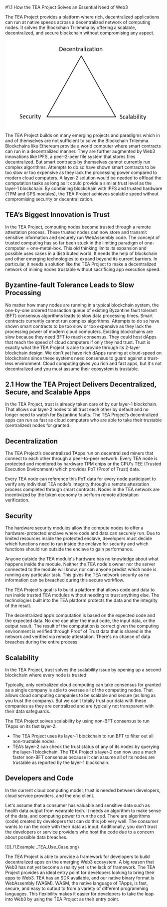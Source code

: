 #1.1 How the TEA Project Solves an Essential Need of Web3

The TEA Project provides a platform where rich, decentralized applications can run at native speeds across a decentralized network of computing nodes.  It solves the Blockchain Trilemma by offering a scalable, decentralized, and secure blockchain without compromising any aspect.

![](./_1-trilemna.png)

The TEA Project builds on many emerging projects and paradigms which in and of themselves are not sufficient to solve the Blockchain Trilemma. Blockchains like Ethereum provide a world computer where smart contracts can run in a decentralized manner. They are further augmented by Web3 innovations like IPFS, a peer-2-peer file system that stores files decentralized. But smart contracts by themselves cannot currently run complex algorithms. Attempts to do so have shown smart contracts to be too slow or too expensive as they lack the processing power compared to modern cloud computers. A layer-2 solution would be needed to offload the computation tasks as long as it could provide a similar trust level as the layer-1 blockchain. By combining blockchain with IPFS and trusted hardware (TPM and GPS modules), the TEA Project achieves scalable speed without compromising security or decentralization. 

## TEA’s Biggest Innovation is Trust

In the TEA Project, computing nodes become trusted through a remote attestation process. These trusted nodes can now store and transmit sensitive information and securely run WebAssembly code. The concept of trusted computing has so far been stuck in the limiting paradigm of one-computer = one-metal-box. This old thinking limits its expansion and possible uses cases in a distributed world. It needs the help of blockchain and other emerging technologies to expand beyond its current barriers. In particular, it needs a solution like the TEA Project to make a decentralized network of mining nodes trustable without sacrificing app execution speed.


## Byzantine-fault Tolerance Leads to Slow Processing 
No matter how many nodes are running in a typical blockchain system, the one-by-one ordered transaction queue of existing Byzantine fault tolerant (BFT) consensus algorithms leads to slow data processing times. Smart contracts currently cannot run complex algorithms. Attempts to do so have shown smart contracts to be too slow or too expensive as they lack the processing power of modern cloud computers. 
Existing blockchains are slow because they need BFT to reach consensus. They could host dApps that reach the speed of cloud computers if only they had trust. Trust is exactly what the TEA Project is able to provide through its 2-layer blockchain design.
We don't yet have rich dApps running at cloud-speed on blockchains since these systems need consensus to guard against a trust-less environment. Cloud computing gives you rich and fast apps, but it's not decentralized and you must assume their ecosystem is trustable.

## 2.1 How the TEA Project Delivers Decentralized, Secure, and Scalable Apps
In the TEA Project, trust is already taken care of by our layer-1 blockchain. That allows our layer-2 nodes to all trust each other by default and no longer need to watch for Byzantine faults. The TEA Project’s decentralized apps can run as fast as cloud computers who are able to take their trustable (centralized) nodes for granted.

## Decentralization
The TEA Project’s decentralized TApps run on decentralized miners that connect to each other through a peer-to-peer network. Every TEA node is protected and monitored by hardware TPM chips or the CPU's TEE (Trusted Execution Environment) which provides PoT (Proof of Trust) data. 

Every TEA node can reference this PoT data for every node participant to verify any individual TEA node's integrity through a remote attestation process completed through smart contracts. Nodes in the TEA network are incentivized by the token economy to perform remote attestation verification.

## Security
The hardware security modules allow the compute nodes to offer a hardware-protected enclave where code and data can securely run. Due to limited resources inside the protected enclave, developers must decide which functions need to run inside the enclave for security and which functions should run outside the enclave to gain performance.

Anyone outside the TEA module's hardware has no knowledge about what happens inside the module. Neither the TEA node's owner nor the server connected to the module will know, nor can anyone predict which node is running any particular task. This gives the TEA network security as no information can be breached during this secure workflow.

The TEA Project's goal is to build a platform that allows code and data to run inside trusted TEA modules without needing to trust anything else. The technologies built into the TEA platform protects the data and the integrity of the result.

The decentralized app’s computation is based on the expected code and the expected data. No one can alter the input code, the input data, or the output result.
The result of the computation is correct given the computing environment is verified through Proof of Trust data that is shared in the network and verified via remote attestation.
There's no chance of data breaches during the entire process.

## Scalability
In the TEA Project, trust  solves the scalability issue by opening up a second blockchain where every node is trusted.

Typically, only centralized cloud computing can take consensus for granted as a single company is able to oversee all of the computing nodes. That allows cloud computing companies to be scalable and secure (as long as you trust the company). But we can’t totally trust our data with these companies as they are centralized and are typically not transparent with their data safeguards.

The TEA Project solves scalability by using non-BFT consensus to run TApps on its fast layer-2.
- The TEA Project uses its layer-1 blockchain to run BFT to filter out all non-trustable nodes. 
- TEA’s layer-2 can check the trust status of any of its nodes by querying the layer-1 blockchain. The TEA Project's layer-2 can now use a much faster non-BFT consensus because it can assume all of its nodes are trustable as reported by the layer-1 blockchain. 

## Developers and Code

In the current cloud computing model, trust is needed between developers, cloud service providers, and the end client.

Let's assume that a consumer has valuable and sensitive data such as health data output from wearable tech. It needs an algorithm to make sense of the data, and computing power to run the cod. There are algorithms (code) created by developers that can do this job very well. The consumer wants to run the code with their data as input. Additionally, you don’t trust the developers or service providers who host the code due to a concern about possible data breaches.

![](./1.Example _TEA_Use_Case.png)

The TEA Project is able to provide a framework for developers to build decentralized apps on the emerging Web3 ecosystem. A big reason that Web3 has not yet become a reality yet is the lack of framework. The TEA Project provides an ideal entry point for developers looking to bring their apps to Web3. TEA has an SDK available, and our native binary format is WebAssembly (WASM). WASM, the native language of TApps, is fast, secure, and easy to output to from a variety of different programming languages. This flexibility makes it easier for developers to take the leap into Web3 by using the TEA Project as their entry point.
